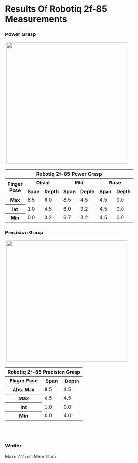 # Results Of Robotiq 2f-85 Measurements

### Power Grasp
<image>
<img src="Images/" width="400">
</image>
<table>
    <thead>
        <tr>
            <th colspan=7> Robotiq 2f-85 Power Grasp </th>
        </tr>
    </thead>
    <tbody>
        <tr>
            <th rowspan=2> Finger <br> Pose</th>
            <th colspan=2> Distal </th>
            <th colspan=2> Mid </th>
            <th colspan=2> Base </th>
        </tr>
        <tr>    
            <th colspan=1> Span </th>
            <th colspan=1>Depth</th>
            <th colspan=1> Span </th>
            <th colspan=1>Depth</th>
            <th colspan=1> Span </th>
            <th colspan=1>Depth</th>
        </tr>
        <tr>
            <th colspan=1> Max </th>
            <td colspan=1> 8.5 </td>
            <td colspan=1> 6.0 </td>
            <td colspan=1> 8.5 </td>
            <td colspan=1> 4.5 </td>
            <td colspan=1> 4.5 </td>
            <td colspan=1> 0.0 </td>
        </tr>
        <tr>
            <th colspan=1> Int </th>
            <td colspan=1> 1.0 </td>
            <td colspan=1> 4.5 </td>
            <td colspan=1> 6.0 </td>
            <td colspan=1> 3.2 </td>
            <td colspan=1> 4.5 </td>
            <td colspan=1> 0.0 </td>
        </tr>
        <tr>
            <th colspan=1> Min </th>
            <td colspan=1> 0.0 </td>
            <td colspan=1> 3.2 </td>
            <td colspan=1> 6.7 </td>
            <td colspan=1> 3.2 </td>
            <td colspan=1> 4.5 </td>
            <td colspan=1> 0.0 </td>
        </tr>
    </tbody>
</table>


### Precision Grasp

<image>
<img src="Images/" width="400">
</image>

<table>
    <thead>
        <tr>
            <th colspan=7> Robotiq 2f-85 Precision Grasp </th>
        </tr>
    </thead>
    <tbody>
        <tr>           
            <th colspan=1> Finger Pose </th>
            <th colspan=1> Span </th>
            <th colspan=1>Depth</th>
        </tr>
        <tr>
            <th colspan=1> Abs. Max </th>
            <td colspan=1> 8.5 </td>
            <td colspan=1> 4.5 </td>
        </tr>
        <tr>
            <th colspan=1> Max </th>
            <td colspan=1> 8.5 </td>
            <td colspan=1> 4.5 </td>
        </tr>
        <tr>
            <th colspan=1> Int </th>
            <td colspan=1> 1.0 </td>
            <td colspan=1> 0.0 </td>
        </tr>
        <tr>
            <th colspan=1> Min </th>
            <td colspan=1> 0.0 </td>
            <td colspan=1> 4.0 </td>
        </tr>
    </tbody>
</table>
<br>
<br>

### Width:
Max= 2.2+cm Min= 1.1cm

